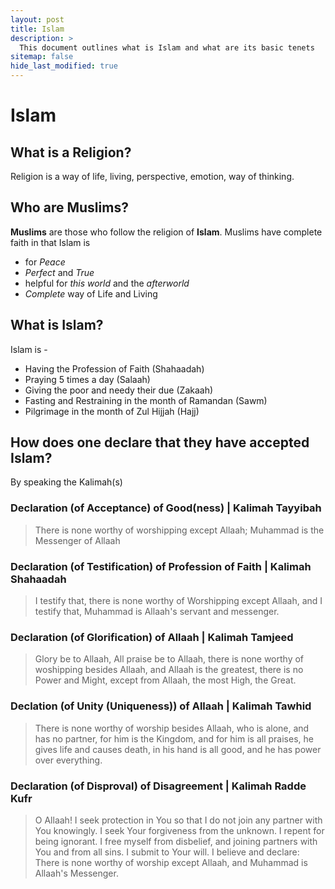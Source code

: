 ```yaml
---
layout: post
title: Islam
description: >
  This document outlines what is Islam and what are its basic tenets
sitemap: false
hide_last_modified: true
---
```


# Islam

## What is a Religion?

Religion is a way of life, living, perspective, emotion, way of thinking.

## Who are Muslims?

**Muslims** are those who follow the religion of **Islam**. Muslims have complete faith in that Islam is 
- for *Peace*
- *Perfect* and *True*
- helpful for *this world* and the *afterworld*
- *Complete* way of Life and Living

## What is Islam?

Islam is -
- Having the Profession of Faith (Shahaadah)
- Praying 5 times a day (Salaah)
- Giving the poor and needy their due (Zakaah)
- Fasting and Restraining in the month of Ramandan (Sawm)
- Pilgrimage in the month of Zul Hijjah (Hajj)

## How does one declare that they have accepted Islam?

By speaking the Kalimah(s)

### Declaration (of Acceptance) of Good(ness) | Kalimah Tayyibah

> There is none worthy of worshipping except Allaah; Muhammad is the Messenger of Allaah

### Declaration (of Testification) of Profession of Faith | Kalimah Shahaadah

> I testify that, there is none worthy of Worshipping except Allaah, and I testify that, Muhammad is Allaah's servant and messenger.

### Declaration (of Glorification) of Allaah | Kalimah Tamjeed

> Glory be to Allaah, All praise be to Allaah, there is none worthy of woshipping besides Allaah, and Allaah is the greatest, there is no Power and Might, except from Allaah, the most High, the Great.

### Declation (of Unity (Uniqueness)) of Allaah | Kalimah Tawhid

> There is none worthy of worship besides Allaah, who is alone, and has no partner, for him is the Kingdom, and for him is all praises, he gives life and causes death, in his hand is all good, and he has power over everything.

### Declaration (of Disproval) of Disagreement | Kalimah Radde Kufr

> O Allaah! I seek protection in You so that I do not join any partner with You knowingly. I seek Your forgiveness from the unknown. I repent for being ignorant. I free myself from disbelief, and joining partners with You and from all sins. I submit to Your will. I believe and declare: There is none worthy of worship except Allaah, and Muhammad is Allaah's Messenger.